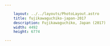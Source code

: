 ```yaml
---

    layout: ../../layouts/PhotoLayout.astro
    title: fujikawaguchiko-japan-2017
    description: Fujikawaguchiko, Japan (2017)
    width: 4492
    height: 6774

---
```

